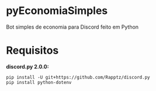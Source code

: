 # pyEconomiaSimples
Bot simples de economia para Discord feito em Python

# Requisitos
**discord.py 2.0.0:**
```
pip install -U git+https://github.com/Rapptz/discord.py
pip install python-dotenv
```
